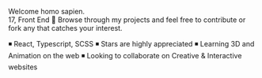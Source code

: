 Welcome homo sapien.  
17, Front End 🔺
Browse through my projects and feel free to contribute or fork any that catches your interest.  
  
 ◾ React, Typescript, SCSS
 ◾ Stars are highly appreciated
 ◾ Learning 3D and Animation on the web
 ◾ Looking to collaborate on Creative & Interactive websites
